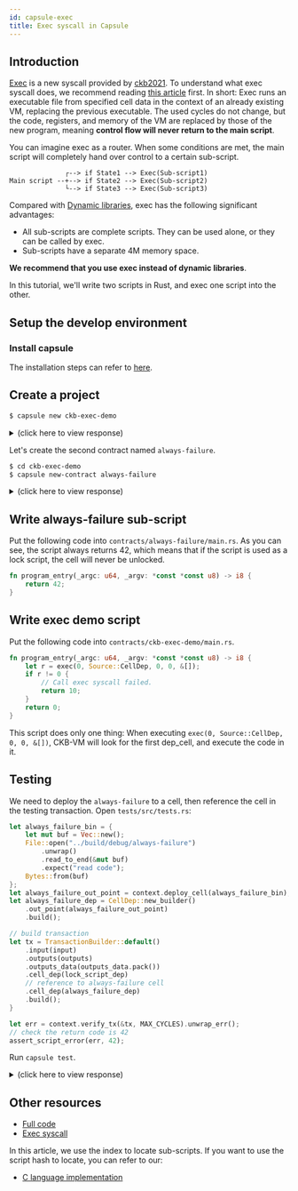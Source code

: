 ```yaml
---
id: capsule-exec
title: Exec syscall in Capsule
---
```


## Introduction

[Exec](https://github.com/nervosnetwork/rfcs/blob/master/rfcs/0034-vm-syscalls-2/0034-vm-syscalls-2.md#exec) is a new syscall provided by [ckb2021](https://github.com/nervosnetwork/rfcs/blob/master/rfcs/0037-ckb2021/0037-ckb2021.md). To understand what exec syscall does, we recommend reading [this article](https://man7.org/linux/man-pages/man3/exec.3.html) first. In short: Exec runs an executable file from specified cell data in the context of an already existing VM, replacing the previous executable. The used cycles do not change, but the code, registers, and memory of the VM are replaced by those of the new program, meaning **control flow will never return to the main script**.

You can imagine exec as a router. When some conditions are met, the main script will completely hand over control to a certain sub-script.

```text
              ┌--> if State1 --> Exec(Sub-script1)
Main script --+--> if State2 --> Exec(Sub-script2)
              └--> if State3 --> Exec(Sub-script3)
```

Compared with [Dynamic libraries](https://docs.nervos.org/docs/labs/capsule-dynamic-loading-tutorial/), exec has the following significant advantages:

- All sub-scripts are complete scripts. They can be used alone, or they can be called by exec.
- Sub-scripts have a separate 4M memory space.

**We recommend that you use exec instead of dynamic libraries**.

In this tutorial, we'll write two scripts in Rust, and exec one script into the other.

## Setup the develop environment

### Install capsule

The installation steps can refer to [here](https://docs.nervos.org/docs/labs/capsule-dynamic-loading-tutorial#install-capsule).

## Create a project

```sh
$ capsule new ckb-exec-demo
```

<details><summary>(click here to view response)</summary>

```text
New project "ckb-exec-demo"
Created file "capsule.toml"
Created file "deployment.toml"
Created file "README.md"
Created file "Cargo.toml"
Created file ".gitignore"
Initialized empty Git repository in /tmp/ckb-exec-demo/.git/
Created "/tmp/ckb-exec-demo"
Created tests
     Created library `tests` package
New contract "ckb-exec-demo"
     Created binary (application) `ckb-exec-demo` package
Rewrite Cargo.toml
Rewrite capsule.toml
Done
```

</details>

Let's create the second contract named `always-failure`.

```sh
$ cd ckb-exec-demo
$ capsule new-contract always-failure
```

<details><summary>(click here to view response)</summary>

```text
New contract "always-failure"
     Created binary (application) `always-failure` package
Rewrite Cargo.toml
Rewrite capsule.toml
Done
```

</details>

## Write always-failure sub-script

Put the following code into `contracts/always-failure/main.rs`. As you can see, the script always returns 42, which means that if the script is used as a lock script, the cell will never be unlocked.

```rs
fn program_entry(_argc: u64, _argv: *const *const u8) -> i8 {
    return 42;
}
```

## Write exec demo script

Put the following code into `contracts/ckb-exec-demo/main.rs`.

```rs
fn program_entry(_argc: u64, _argv: *const *const u8) -> i8 {
    let r = exec(0, Source::CellDep, 0, 0, &[]);
    if r != 0 {
        // Call exec syscall failed.
        return 10;
    }
    return 0;
}
```

This script does only one thing: When executing `exec(0, Source::CellDep, 0, 0, &[])`, CKB-VM will look for the first dep_cell, and execute the code in it.

## Testing

We need to deploy the `always-failure` to a cell, then reference the cell in the testing transaction. Open `tests/src/tests.rs`:

```rs
let always_failure_bin = {
    let mut buf = Vec::new();
    File::open("../build/debug/always-failure")
        .unwrap()
        .read_to_end(&mut buf)
        .expect("read code");
    Bytes::from(buf)
};
let always_failure_out_point = context.deploy_cell(always_failure_bin);
let always_failure_dep = CellDep::new_builder()
    .out_point(always_failure_out_point)
    .build();

// build transaction
let tx = TransactionBuilder::default()
    .input(input)
    .outputs(outputs)
    .outputs_data(outputs_data.pack())
    .cell_dep(lock_script_dep)
    // reference to always-failure cell
    .cell_dep(always_failure_dep)
    .build();
}

let err = context.verify_tx(&tx, MAX_CYCLES).unwrap_err();
// check the return code is 42
assert_script_error(err, 42);
```

Run `capsule test`.

<details><summary>(click here to view response)</summary>

```
Finished test [unoptimized + debuginfo] target(s) in 1.71s
     Running unittests src/lib.rs (target/debug/deps/tests-c051885699f8b848)
running 1 test
test tests::test_success ... ok
test result: ok. 1 passed; 0 failed; 0 ignored; 0 measured; 0 filtered out; finished in 0.52s
```

</details>

## Other resources

- [Full code](https://github.com/mohanson/ckb-exec-demo)
- [Exec syscall](https://github.com/nervosnetwork/rfcs/blob/master/rfcs/0034-vm-syscalls-2/0034-vm-syscalls-2.md#exec)

In this article, we use the index to locate sub-scripts. If you want to use the script hash to locate, you can refer to our:

- [C language implementation](https://github.com/nervosnetwork/ckb-c-stdlib/blob/8d56515e726c63b7f9811e10914dbe930d1ea134/ckb_syscalls.h#L368-L378)
